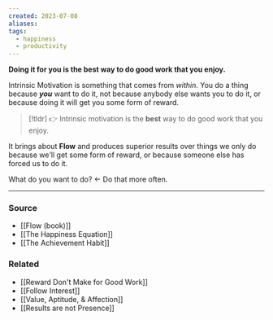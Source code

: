 ```yaml
---
created: 2023-07-08
aliases: 
tags:
  - happiness
  - productivity
---
```

**Doing it for you is the best way to do good work that you enjoy.**

Intrinsic Motivation is something that comes from *within*. You do a thing because ***you*** want to do it, not because anybody else wants you to do it, or because doing it will get you some form of reward. 

> [!tldr] 👉 Intrinsic motivation is the **best** way to do good work that you enjoy.

 It brings about **Flow** and produces superior results over things we only do because we'll get some form of reward, or because someone else has forced us to do it.

What do you want to do? ← Do that more often.

****
### Source
- [[Flow (book)]]
- [[The Happiness Equation]]
- [[The Achievement Habit]]

### Related
- [[Reward Don't Make for Good Work]] 
- [[Follow Interest]] 
- [[Value, Aptitude, & Affection]] 
- [[Results are not Presence]]
